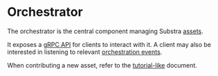 # Orchestrator

The orchestrator is the central component managing Substra [assets](./assets/index.md).

It exposes a [gRPC API](./api.md) for clients to interact with it.
A client may also be interested in listening to relevant [orchestration events](./events.md).

When contributing a new asset, refer to the [tutorial-like](./asset-dev.md) document.
